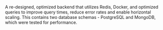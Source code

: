 A re-designed, optimized backend that utilizes Redis, Docker, and optimized queries to improve query times, reduce error rates and enable horizontal scaling.  This contains two database schemas - PostgreSQL and MongoDB, which were tested for performance.



